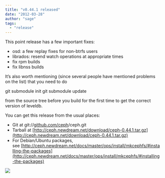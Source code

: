 ```yaml
---
title: "v0.44.1 released"
date: "2012-03-28"
author: "sage"
tags: 
  - "release"
---
```


This point release has a few important fixes:

- osd: a few replay fixes for non-btrfs users
- librados: resend watch operations at appropriate times
- fix rpm builds
- fix libnss builds

It’s also worth mentioning (since several people have mentioned problems on the list) that you need to do

git submodule init
git submodule update

from the source tree before you build for the first time to get the correct version of leveldb.

You can get this release from the usual places:

- Git at git://[github.com/ceph](http://github.com/ceph)/ceph.git
- Tarball at [http://ceph.newdream.net/download/ceph-0.44.1.tar.gz](http://ceph.newdream.net/download/ceph-0.44.1.tar.gz)
- For Debian/Ubuntu packages, see [http://ceph.newdream.net/docs/master/ops/install/mkcephfs/#installing-the-packages](http://ceph.newdream.net/docs/master/ops/install/mkcephfs/#installing-the-packages)

![](http://track.hubspot.com/__ptq.gif?a=268973&k=14&bu=http://ceph.com&r=http://ceph.com/releases/v0-44-1-released/&bvt=rss&p=wordpress)
